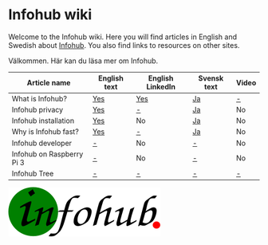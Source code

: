# Infohub wiki
Welcome to the Infohub wiki. Here you will find articles in English and Swedish about [Infohub](https://github.com/peterlembke/infohub). You also find links to resources on other sites.

Välkommen. Här kan du läsa mer om Infohub.

Article name|English text|English LinkedIn|Svensk text|Video
---|---|---|---|---
What is Infohub?|[Yes](english-text/what-is-infohub.md)|[Yes](https://www.linkedin.com/pulse/what-infohub-peter-lembke)|[Ja](swedish-text/what-is-infohub.md)|[-](http://infohub.se)
Infohub privacy|[Yes](english-text/infohub-privacy.md)|[-](http://infohub.se)|[Ja](swedish-text/infohub-privacy.md)|No
Infohub installation|[Yes](english-text/infohub-installation.md)|No|[Ja](swedish-text/infohub-installation.md)|No
Why is Infohub fast?|[Yes](english-text/why-is-infohub-fast.md)|[-](http://infohub.se)|[Ja](swedish-text/why-is-infohub-fast.md)|No
Infohub developer|[-](http://infohub.se)|No|[-](http://infohub.se)|No
Infohub on Raspberry Pi 3|[-](http://infohub.se)|No|[-](http://infohub.se)|No
Infohub Tree|[-](http://infohub.se)|[-](http://infohub.se)|[-](http://infohub.se)|[-](http://infohub.se)

![Infohub logo](logotype/infohub-logo-done.svg)
